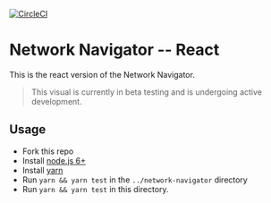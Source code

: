 [![CircleCI](https://circleci.com/gh/Microsoft/PowerBI-visuals-NetworkNavigator/tree/master.svg?style=svg)](https://circleci.com/gh/Microsoft/PowerBI-visuals-NetworkNavigator/tree/master)

# Network Navigator -- React

This is the react version of the Network Navigator.

> This visual is currently in beta testing and is undergoing active development.

## Usage
* Fork this repo
* Install [node.js 6+](https://nodejs.org)
* Install [yarn](https://yarnpkg.com/)
* Run `yarn && yarn test` in the `../network-navigator` directory
* Run `yarn && yarn test` in this directory.
